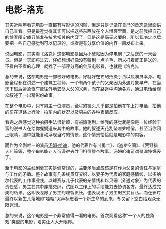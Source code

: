 # 电影-洛克

[tag]:电影｜影评
[create]:2021-07-15

其实近两年看完电影一直都有写影评的习惯，但是只是记录在自己的备忘录里面供自己查看。只是最近觉得其实可以把这些东西放在个人博客里面，是之前我把自己的博客限定成只能发布技术相关的内容了，但是这是毫无必要的，所以我决定以后要把一些自己感觉到可以记录的，或者是有分享价值的内容一同发布上来。

说回电影，其实看《洛克》这部电影是因为小破站因为停电崩了之后送的一天会员。但是一天即将过去，仔细想想好像没有薅到一点羊毛，所以打着反正是送的，不看白不看的心理，就找了一部评分高的会员电影看，也就是《洛克》。

总的来说，这部电影是一部极好的电影，好就好在它的拍摄手法以及演员本身。电影全程都在讲述一个建筑工程师，一个有两个孩子的父亲因为外遇对象早产，在当天下班后紧急驱车赶往外地去尽人父的义务，而在路途中沟通各方，通过电话给观众叙述了一出精彩的故事。

在整个电影中，只有男主一位演员，全程的镜头几乎都是拍他在车上打电话，拍他的车在道路上行驶，拍车内的状况以及男主的各种表情反应。

看完之后感觉这种拍摄手法很新颖，有被惊艳到。给我的感觉就是像是一位经验丰富的说书人在给你娓娓道来其中的故事，他的叙述天花乱坠唯妙唯俏，甚至当你闭上眼睛，脑中就能自动浮现当时的情景，这个情景恰恰就是电影中的内容。

而作为全剧唯一的演员[汤姆·哈迪](https://movie.douban.com/celebrity/1049489/)，他的代表作有《勇士》、《盗梦空间》、《荒野猎人》等等，整个电影能让人沉浸进去并且相信整个故事，汤姆哈迪可谓是演技爆表了。

至于电影的主线剧情其实是偏常规的，主要矛盾点应该是在作为父亲的责任与家庭与工作的矛盾。整个故事有几条线贯穿交织，以妻子为代表的家庭感情线，以多纳尔代表的工作事业线，以球赛与儿子代表的亲情线和以贝珊（外遇对象）为代表的责任感，男主在其中穿插交织，试图以工作上的手段能力去协调各方，最终达成完美的结果。这即表现除了男主的理智责任，也表现出了男主的贪婪自私。而在影片最终以新生儿落地的”哇哇“哭声标志着一个新生命的到来，却又留下空白给观众无限遐想。

总的来说，这个电影是一个非常值得一看的电影。首次观看这种”一个人的独角戏“类型的电影，着实让人大开眼界。